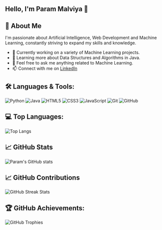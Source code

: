 ## Hello, I'm Param Malviya 👋

## 🚀 About Me

I'm passionate about Artificial Intelligence, Web Development and Machine Learning, constantly striving to expand my skills and knowledge. 

- 🔭 Currently working on a variety of Machine Learning projects.
- 🌱 Learning more about Data Structures and Algorithms in Java.
- 💬 Feel free to ask me anything related to Machine Learning.
- 📫 Connect with me on [LinkedIn](https://www.linkedin.com/in/param-malviya/)

## 🛠️ Languages & Tools:
![Python](https://img.shields.io/badge/Python-3776AB?style=for-the-badge&logo=python&logoColor=white)
![Java](https://img.shields.io/badge/Java-ED8B00?style=for-the-badge&logo=java&logoColor=white)
![HTML5](https://img.shields.io/badge/HTML5-E34F26?style=for-the-badge&logo=html5&logoColor=white)
![CSS3](https://img.shields.io/badge/CSS3-1572B6?style=for-the-badge&logo=css3&logoColor=white)
![JavaScript](https://img.shields.io/badge/JavaScript-F7DF1E?style=for-the-badge&logo=javascript&logoColor=black)
![Git](https://img.shields.io/badge/Git-F05032?style=for-the-badge&logo=git&logoColor=white)
![GitHub](https://img.shields.io/badge/GitHub-181717?style=for-the-badge&logo=github&logoColor=white)

## 💻 Top Languages:
![Top Langs](https://github-readme-stats.vercel.app/api/top-langs/?username=ParamMalviya&layout=compact&theme=radical)

## 📈 GitHub Stats

![Param's GitHub stats](https://github-readme-stats.vercel.app/api?username=ParamMalviya&show_icons=true&theme=radical)

## 📈 GitHub Contributions
![GitHub Streak Stats](https://github-readme-streak-stats.herokuapp.com/?user=ParamMalviya&theme=radical)

## 🏆 GitHub Achievements:
![GitHub Trophies](https://github-profile-trophy.vercel.app/?username=ParamMalviya&theme=radical)

